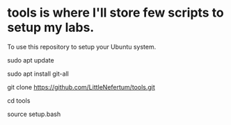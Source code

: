 # tools is where I'll store few scripts to setup my labs.

To use this repository to setup your Ubuntu system.

sudo apt update

sudo apt install git-all

git clone https://github.com/LittleNefertum/tools.git

cd tools

source setup.bash
